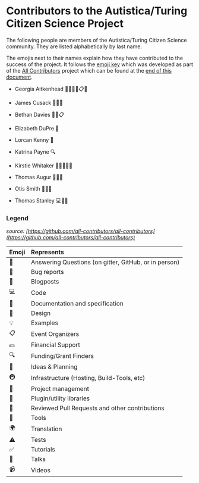 # Contributors to the Autistica/Turing Citizen Science Project

The following people are members of the Autistica/Turing Citizen Science community.
They are listed alphabetically by last name.

The emojis next to their names explain how they have contributed to the success of the project.
It follows the [emoji key](https://github.com/all-contributors/all-contributors#emoji-key) which was developed as part of the [All Contributors](https://github.com/all-contributors/all-contributors) project which can be found at the [end of this document](#legend).

* Georgia Aitkenhead 📖🤔📆👀📋📢
* James Cusack 🤔👀📢
* Bethan Davies 🤔👀📋
* Elizabeth DuPre 📖
* Lorcan Kenny 👀
* Katrina Payne 🔍
* Kirstie Whitaker 📖🤔📆👀📢
* Thomas Augur 💬🎨🤔
* Otis Smith 💬🎨🤔 

* Thomas Stanley 💻📆🤔

### Legend

*source:
[https://github.com/all-contributors/all-contributors](https://github.com/all-contributors/all-contributors)*

| Emoji | Represents                                             |
|:------|:-------------------------------------------------------|
| 💬    | Answering Questions (on gitter, GitHub, or in person) |
| 🐛    | Bug reports                                           |
| 📝    | Blogposts                                             |
| 💻    | Code                                                  |
| 📖    | Documentation and specification                       |
| 🎨    | Design                                                |
| 💡    | Examples                                              |
| 📋    | Event Organizers                                      |
| 💵    | Financial Support                                     |
| 🔍    | Funding/Grant Finders                                |
| 🤔    | Ideas & Planning                                     |
| 🚇    | Infrastructure (Hosting, Build-Tools, etc)           |
| 📆    | Project management
| 🔌    | Plugin/utility libraries                             |
| 👀    | Reviewed Pull Requests and other contributions       |
| 🔧    | Tools                                                |
| 🌍    | Translation                                          |
| ⚠️    | Tests                                                |
| ✅     | Tutorials                                           |
| 📢    | Talks                                                |
| 📹    | Videos                                               |

